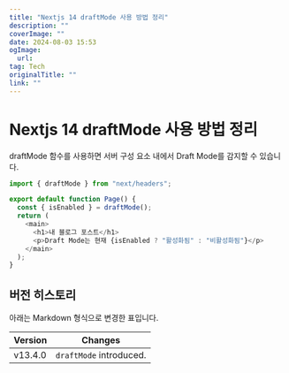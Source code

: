 ```yaml
---
title: "Nextjs 14 draftMode 사용 방법 정리"
description: ""
coverImage: ""
date: 2024-08-03 15:53
ogImage: 
  url: 
tag: Tech
originalTitle: ""
link: ""
---
```




# Nextjs 14 draftMode 사용 방법 정리

draftMode 함수를 사용하면 서버 구성 요소 내에서 Draft Mode를 감지할 수 있습니다.

```js
import { draftMode } from "next/headers";

export default function Page() {
  const { isEnabled } = draftMode();
  return (
    <main>
      <h1>내 블로그 포스트</h1>
      <p>Draft Mode는 현재 {isEnabled ? "활성화됨" : "비활성화됨"}</p>
    </main>
  );
}
```

## 버전 히스토리

<div class="content-ad"></div>

아래는 Markdown 형식으로 변경한 표입니다.


| Version | Changes            |
|---------|--------------------|
| v13.4.0 | `draftMode` introduced. |


<div class="content-ad"></div>
